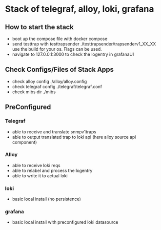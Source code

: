 # Stack of telegraf, alloy, loki, grafana
## How to start the stack
- boot up the compose file with docker compose
- send testtrap with testtrapsender ./testtrapsender/trapsenderv1_XX_XX use the build for your os. Flags can be used.
- navigate to 127.0.0.1:3000 to check the logentry in grafanaUI

## Check Configs/Files of Stack Apps
- check alloy config ./alloy/alloy.config
- check telegraf config ./telegraf/telegraf.conf
- check mibs dir ./mibs

## PreConfigured
### Telegraf
- able to receive and translate snmpv1traps
- able to output translated trap to loki api (here alloy source api component)

### Alloy
- able to receive loki reqs
- able to relabel and process the logentry
- able to write it to actual loki

### loki
- basic local install (no persistence)

### grafana
- basic local install with preconfigured loki datasource
